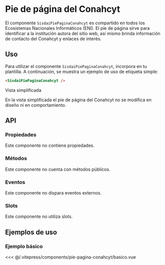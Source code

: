 <script setup>
import EjemploBasico from "../../.vitepress/components/pie-pagina-conahcyt/basico.vue";
</script>

# Pie de página del Conahcyt

El componente `SisdaiPiePaginaConahcyt` es compartido en todos los Ecosistemas Nacionales Informáticos (ENI). El pie de página sirve para identificar a la institución autora del sitio web, así mismo brinda información de contacto del Conahcyt y enlaces de interés.

<section id="uso">

## Uso

Para utilizar el componente `SisdaiPiePaginaConahcyt`, incorpora en tu plantilla. A continuación, se muestra un ejemplo de uso de etiqueta simple:

```html
<SisdaiPiePaginaConahcyt />
```

</section>

Vista simplificada

En la vista simplificada el pie de página del Conahcyt no se modifica en diseño ni en comportamiento.

<section id="api">

## API

### Propiedades

Este componente no contiene propiedades.

### Métodos

Este componente no cuenta con métodos públicos.

### Eventos

Este componente no dispara eventos externos.

### Slots

Este componente no utiliza slots.

</section>
<section id="ejemplos">

## Ejemplos de uso

### Ejemplo básico

<!-- <utils-ejemplo-doc ruta="pie-pagina-conahcyt/basico.vue"/> -->
<EjemploBasico />
<<< @/.vitepress/components/pie-pagina-conahcyt/basico.vue

</section>

